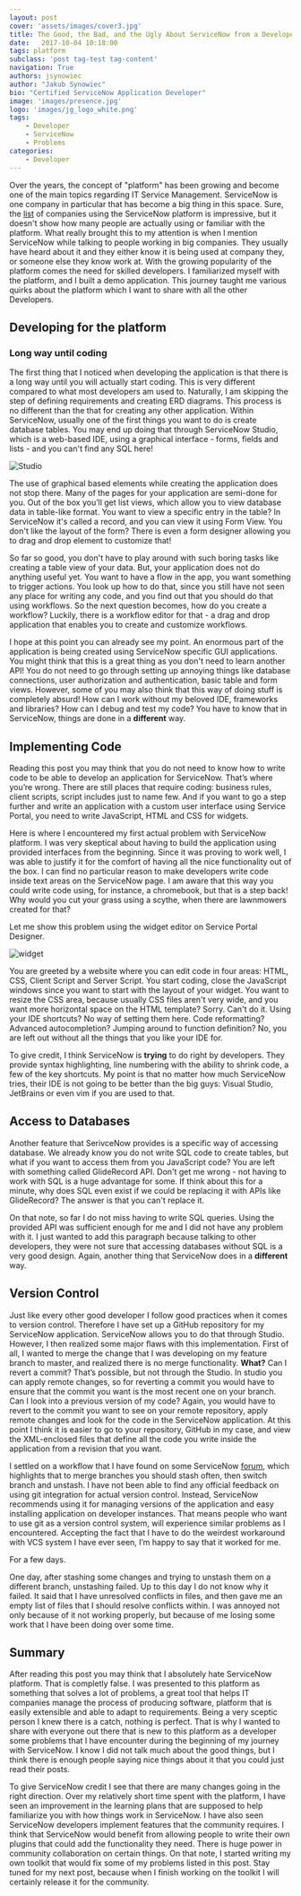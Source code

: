 ```yaml
---
layout: post
cover: 'assets/images/cover3.jpg'
title: The Good, the Bad, and the Ugly About ServiceNow from a Developer's Perspective
date:   2017-10-04 10:18:00
tags: platform
subclass: 'post tag-test tag-content'
navigation: True
authors: jsynowiec
author: "Jakub Synowiec"
bio: "Certified ServiceNow Application Developer"
image: 'images/presence.jpg'
logo: 'images/jg_logo_white.png'
tags:
    - Developer
    - ServiceNow
    - Problems
categories:
    - Developer
---
```


Over the years, the concept of "platform" has been growing and become one of the main topics regarding IT Service Management. ServiceNow is one company in particular that has become a big thing in this space. Sure, the [list](https://www.servicenow.com/customers.html#all-customers) of companies using the ServiceNow platform is impressive, but it doesn't show how many people are actually using or familiar with the platform. What really brought this to my attention is when I mention ServiceNow while talking to people working in big companies. They usually have heard about it and they either know it is being used at company they, or someone else they know work at. With the growing popularity of the platform comes the need for skilled developers. I familiarized myself with the platform, and I built a demo application. This journey taught me various quirks about the platform which I want to share with all the other Developers.


## Developing for the platform
### Long way until coding
The first thing that I noticed when developing the application is that there is a long way until you will actually start coding. This is very different compared to what most developers am used to. Naturally, I am skipping the step of defining requirements and creating ERD diagrams. This process is no different than the that for creating any other application. Within ServiceNow, usually one of the first things you want to do is create database tables. You may end up doing that through ServiceNow Studio, which is a web-based IDE, using a graphical interface - forms, fields and lists - and you can't find any SQL here!

![Studio](/images/goodbadugly/studio.png)

The use of graphical based elements while creating the application does not stop there. Many of the pages for your application are semi-done for you. Out of the box you’ll get list views, which allow you to view database data in table-like format. You want to view a specific entry in the table? In ServiceNow it's called a record, and you can view it using Form View. You don't like the layout of the form? There is even a form designer allowing you to drag and drop element to customize that!

So far so good, you don't have to play around with such boring tasks like creating a table view of your data. But, your application does not do anything useful yet. You want to have a flow in the app, you want something to trigger actions. You look up how to do that, since you still have not seen any place for writing any code, and you find out that you should do that using workflows. So the next question becomes, how do you create a workflow? Luckily, there is a workflow editor for that - a drag and drop application that enables you to create and customize workflows.

I hope at this point you can already see my point. An enormous part of the application is being created using ServiceNow specific GUI applications. You might think that this is a great thing as you don't need to learn another API! You do not need to go through setting up annoying things like database connections, user authorization and authentication, basic table and form views. However, some of you may also think that this way of doing stuff is completely absurd! How can I work without my beloved IDE, frameworks and libraries? How can I debug and test my code? You have to know that in ServiceNow, things are done in a **different** way.
## Implementing Code
Reading this post you may think that you do not need to know how to write code to be able to develop an application for ServiceNow. That’s where you’re wrong. There are still places that require coding: business rules, client scripts, script includes just to name few. And if you want to go a step further and write an application with a custom user interface using Service Portal, you need to write JavaScript, HTML and CSS for widgets.

Here is where I encountered my first actual problem with ServiceNow platform. I was very skeptical about having to build the application using provided interfaces from the beginning. Since it was proving to work well, I was able to justify it for the comfort of having all the nice functionality out of the box. I can find no particular reason to make developers write code inside text areas on the ServiceNow page. I am aware that this way you could write code using, for instance, a chromebook, but that is a step back! Why would you cut your grass using a scythe, when there are lawnmowers created for that?

Let me show this problem using the widget editor on Service Portal Designer.

![widget](/images/goodbadugly/widget.png)

You are greeted by a website where you can edit code in four areas: HTML, CSS, Client Script and Server Script. You start coding, close the JavaScript windows since you want to start with the layout of your widget. You want to resize the CSS area, because usually CSS files aren't very wide, and you want more horizontal space on the HTML template? Sorry. Can't do it. Using your IDE shortcuts? No way of setting them here. Code reformatting? Advanced autocompletion? Jumping around to function definition? No, you are left out without all the things that you like your IDE for.

To give credit, I think ServiceNow is **trying** to do right by developers. They provide syntax highlighting, line numbering with the ability to shrink code, a few of the key shortcuts. My point is that no matter how much ServiceNow tries, their IDE is not going to be better than the big guys: Visual Studio, JetBrains or even vim if you are used to that.

## Access to Databases
Another feature that SerivceNow provides is a specific way of accessing database. We already know you do not write SQL code to create tables, but what if you want to access them from you JavaScript code? You are left with something called GlideRecord API. Don't get me wrong - not having to work with SQL is a huge advantage for some. If think about this for a minute, why does SQL even exist if we could be replacing it with APIs like GlideRecord? The answer is that you can't replace it.

On that note, so far I do not miss having to write SQL queries. Using the provided API was sufficient enough for me and I did not have any problem with it. I just wanted to add this paragraph because talking to other developers, they were not sure that accessing databases without SQL is a very good design. Again, another thing that ServiceNow does in a **different** way.

## Version Control
Just like every other good developer I follow good practices when it comes to version control. Therefore I have set up a GitHub repository for my ServiceNow application. ServiceNow allows you to do that through Studio. However, I then realized some major flaws with this implementation. First of all, I wanted to merge the change that I was developing on my feature branch to master, and realized there is no merge functionality. **What?** Can I revert a commit? That’s possible, but not through the Studio. In studio you can apply remote changes, so for reverting a commit you would have to ensure that the commit you want is the most recent one on your branch. Can I look into a previous version of my code? Again, you would have to revert to the commit you want to see on your remote repository, apply remote changes and look for the code in the ServiceNow application. At this point I think it is easier to go to your repository, GitHub in my case, and view the XML-enclosed files that define all the code you write inside the application from a revision that you want.

I settled on a workflow that I have found on some ServiceNow [forum](https://snstud.io/using-git-servicenow/), which highlights that to merge branches you should stash often, then switch branch and unstash. I have not been able to find any official feedback on using git integration for actual version control. Instead, ServiceNow recommends using it for managing versions of the application and easy installing application on developer instances. That means people who want to use git as a version control system, will experience similar problems as I encountered. Accepting the fact that I have to do the weirdest workaround with VCS system I have ever seen, I’m happy to say that it worked for me.

For a few days.

One day, after stashing some changes and trying to unstash them on a different branch, unstashing failed. Up to this day I do not know why it failed. It said that I have unresolved conflicts in files, and then gave me an empty list of files that I should resolve conflicts within. I was annoyed not only because of it not working properly, but because of me losing some work that I have been doing over some time.

## Summary


After reading this post you may think that I absolutely hate ServiceNow platform. That is completly false. I was presented to this platform as something that solves a lot of problems, a great tool that helps IT companies manage the process of producing software, platform that is easily extensible and able to adapt to requirements. Being a very sceptic person I knew there is a catch, nothing is perfect. That is why I wanted to share with everyone out there that is new to this platform as a developer some problems that I have encounter during the beginning of my journey with ServiceNow. I know I did not talk much about the good things, but I think there is enough people saying nice things about it that you could just read their posts.

To give ServiceNow credit I see that there are many changes going in the right direction. Over my relatively short time spent with the platform, I have seen an improvement in the learning plans that are supposed to help familiarize you with how things work in ServiceNow. I have also seen ServiceNow developers implement features that the community requires. I think that ServiceNow would benefit from allowing people to write their own plugins that could add the functionality they need. There is huge power in community collaboration on certain things. On that note, I started writing my own toolkit that would fix some of my problems listed in this post. Stay tuned for my next post, because when I finish working on the toolkit I will certainly release it for the community.